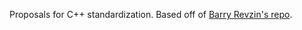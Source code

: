 Proposals for C++ standardization.
Based off of [Barry Revzin's repo](https://github.com/brevzin/cpp_proposals).

